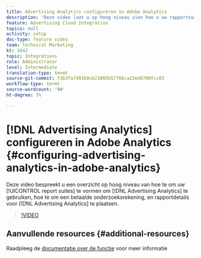 ```yaml
---
title: Advertising Analytics configureren in Adobe Analytics
description: 'Deze video laat u op hoog niveau zien hoe u uw rapportsuite(s) kunt configureren om Advertising Analytics te gebruiken, hoe u een betaalaccount kunt instellen en gegevens voor Advertising Analytics kunt melden. '
feature: Advertising Cloud Integration
topics: null
activity: setup
doc-type: feature video
team: Technical Marketing
kt: 1642
topic: Integrations
role: Administrator
level: Intermediate
translation-type: tm+mt
source-git-commit: f3b3fa7d91b0cb21005b57768ca23ed6700fcc03
workflow-type: tm+mt
source-wordcount: '94'
ht-degree: 3%

---
```



# [!DNL Advertising Analytics] configureren in Adobe Analytics {#configuring-advertising-analytics-in-adobe-analytics}

Deze video bespreekt u een overzicht op hoog niveau van hoe te om uw [!UICONTROL report suites] te vormen om [!DNL Advertising Analytics] te gebruiken, hoe te om een betaalde onderzoeksrekening, en rapportdetails voor [!DNL Advertising Analytics] te plaatsen.

>[!VIDEO](https://video.tv.adobe.com/v/23119/?quality=12)

## Aanvullende resources {#additional-resources}

Raadpleeg de [documentatie over de functie](https://docs.adobe.com/content/help/en/analytics/integration/advertising-analytics/overview.html) voor meer informatie
